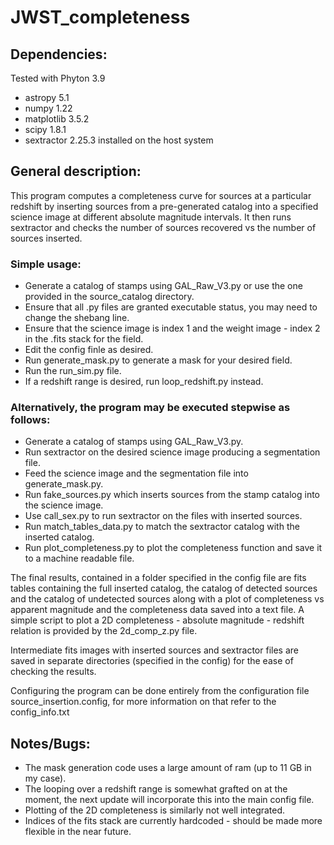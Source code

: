 # JWST_completeness
## Dependencies:
Tested with Phyton 3.9
- astropy 5.1
- numpy 1.22
- matplotlib 3.5.2
- scipy 1.8.1
- sextractor 2.25.3 installed on the host system

## General description:
This program computes a completeness curve for sources at a particular redshift by inserting sources from a pre-generated catalog
into a specified science image at different absolute magnitude intervals. It then runs sextractor and checks the number of sources recovered
vs the number of sources inserted.

### Simple usage:
- Generate a catalog of stamps using GAL_Raw_V3.py or use the one provided in the source_catalog directory.
- Ensure that all .py files are granted executable status, you may need to change the shebang line.
- Ensure that the science image is index 1 and the weight image - index 2 in the .fits stack for the field.
- Edit the config finle as desired.
- Run generate_mask.py to generate a mask for your desired field.
- Run the run_sim.py file.
- If a redshift range is desired, run loop_redshift.py instead.

### Alternatively, the program may be executed stepwise as follows:
- Generate a catalog of stamps using GAL_Raw_V3.py.
- Run sextractor on the desired science image producing a segmentation file.
- Feed the science image and the segmentation file into generate_mask.py.
- Run fake_sources.py which inserts sources from the stamp catalog into the science image.
- Use call_sex.py to run sextractor on the files with inserted sources.
- Run match_tables_data.py to match the sextractor catalog with the inserted catalog.
- Run plot_completeness.py to plot the completeness function and save it to a machine readable file.

The final results, contained in a folder specified in the config file are fits tables containing the full 
inserted catalog, the catalog of detected sources and the catalog of undetected sources
along with a plot of completeness vs apparent magnitude and the completeness data saved into a text file. A simple script to plot a 2D completeness - absolute magnitude - redshift relation is provided by the 2d_comp_z.py file.

Intermediate fits images with inserted sources and sextractor files are saved in separate directories (specified in the config)
for the ease of checking the results.

Configuring the program can be done entirely from the configuration file source_insertion.config,
for more information on that refer to the config_info.txt

## Notes/Bugs:
- The mask generation code uses a large amount of ram (up to 11 GB in my case).
- The looping over a redshift range is somewhat grafted on at the moment, the next update will incorporate this into the main config file.
- Plotting of the 2D completeness is similarly not well integrated.
- Indices of the fits stack are currently hardcoded - should be made more flexible in the near future.
